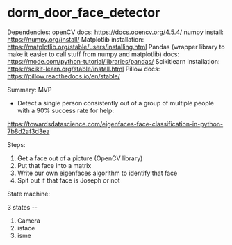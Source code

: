 # dorm_door_face_detector

Dependencies:
openCV
    docs: https://docs.opencv.org/4.5.4/
numpy
    install: https://numpy.org/install/
Matplotlib
    installation: https://matplotlib.org/stable/users/installing.html
Pandas (wrapper library to make it easier to call stuff from numpy and matplotlib)
    docs: https://mode.com/python-tutorial/libraries/pandas/
Scikitlearn
    installation: https://scikit-learn.org/stable/install.html
Pillow
    docs: https://pillow.readthedocs.io/en/stable/


Summary:
MVP
- Detect a single person consistently out of a group of multiple people with a 90% success rate
for help:

https://towardsdatascience.com/eigenfaces-face-classification-in-python-7b8d2af3d3ea


Steps:
1. Get a face out of a picture (OpenCV library)
2. Put that face into a matrix
3. Write our own eigenfaces algorithm to identify that face
4. Spit out if that face is Joseph or not

State machine:

3 states --
1. Camera
2. isface
3. isme

